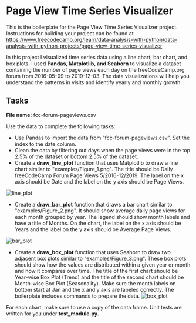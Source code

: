 # Page View Time Series Visualizer

This is the boilerplate for the Page View Time Series Visualizer project. Instructions for building your project can be found at https://www.freecodecamp.org/learn/data-analysis-with-python/data-analysis-with-python-projects/page-view-time-series-visualizer

In this project I visualized time series data using a line chart, bar chart, and box plots. I used **Pandas, Matplotlib, and Seaborn** to visualize a dataset containing the number of page views each day on the freeCodeCamp.org forum from 2016-05-09 to 2019-12-03. The data visualizations will help you understand the patterns in visits and identify yearly and monthly growth.

## Tasks

**File name:** fcc-forum-pageviews.csv

Use the data to complete the following tasks:

* Use Pandas to import the data from "fcc-forum-pageviews.csv". Set the index to the date column.
* Clean the data by filtering out days when the page views were in the top 2.5% of the dataset or bottom 2.5% of the dataset.
* Create a **draw_line_plot** function that uses Matplotlib to draw a line chart similar to "examples/Figure_1.png". The title should be Daily freeCodeCamp Forum Page Views 5/2016-12/2019. The label on the x axis should be Date and the label on the y axis should be Page Views.

![line_plot](https://github.com/haticecandan/freecodecamp-projects/assets/53252601/d7e595d6-a2ba-449d-b422-de596cf611d5)

* Create a **draw_bar_plot** function that draws a bar chart similar to "examples/Figure_2.png". It should show average daily page views for each month grouped by year. The legend should show month labels and have a title of Months. On the chart, the label on the x axis should be Years and the label on the y axis should be Average Page Views.

![bar_plot](https://github.com/haticecandan/freecodecamp-projects/assets/53252601/7267b134-7023-4084-9bfa-b577c22dcaf0)


* Create a **draw_box_plot** function that uses Seaborn to draw two adjacent box plots similar to "examples/Figure_3.png". These box plots should show how the values are distributed within a given year or month and how it compares over time. The title of the first chart should be Year-wise Box Plot (Trend) and the title of the second chart should be Month-wise Box Plot (Seasonality). Make sure the month labels on bottom start at Jan and the x and y axis are labeled correctly. The boilerplate includes commands to prepare the data.
![box_plot](https://github.com/haticecandan/freecodecamp-projects/assets/53252601/e2ca537f-a0ba-47ef-96c9-aa88018528b3)


For each chart, make sure to use a copy of the data frame. Unit tests are written for you under **test_module.py.**